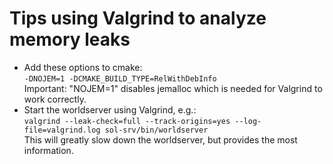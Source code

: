 # Tips using Valgrind to analyze memory leaks

- Add these options to cmake:<br>
  `-DNOJEM=1 -DCMAKE_BUILD_TYPE=RelWithDebInfo`<br>
  Important: "NOJEM=1" disables jemalloc which is needed for Valgrind to work correctly.
- Start the worldserver using Valgrind, e.g.:<br>
  `valgrind --leak-check=full --track-origins=yes --log-file=valgrind.log sol-srv/bin/worldserver`<br>
  This will greatly slow down the worldserver, but provides the most information.
